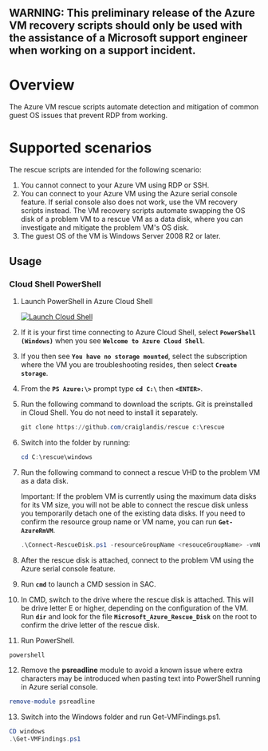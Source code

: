## WARNING: This preliminary release of the Azure VM recovery scripts should only be used with the assistance of a Microsoft support engineer when working on a support incident.

# Overview

The Azure VM rescue scripts automate detection and mitigation of common guest OS issues that prevent RDP from working.

# Supported scenarios

The rescue scripts are intended for the following scenario:

1. You cannot connect to your Azure VM using RDP or SSH.
2. You can connect to your Azure VM using the Azure serial console feature. 
  If serial console also does not work, use the VM recovery scripts instead. The VM recovery scripts automate swapping the OS disk of a problem VM to a rescue VM as a data disk, where you can investigate and mitigate the problem VM's OS disk.
3. The guest OS of the VM is Windows Server 2008 R2 or later.

## Usage
### Cloud Shell PowerShell
1. Launch PowerShell in Azure Cloud Shell 

   <a href="https://shell.azure.com/powershell" target="_blank"><img border="0" alt="Launch Cloud Shell" src="https://shell.azure.com/images/launchcloudshell@2x.png"></a>

2. If it is your first time connecting to Azure Cloud Shell, select **`PowerShell (Windows)`** when you see **`Welcome to Azure Cloud Shell`**. 

3. If you then see **`You have no storage mounted`**, select the subscription where the VM you are troubleshooting resides, then select **`Create storage`**.

4. From the **`PS Azure:\>`** prompt type **`cd C:\`** then **`<ENTER>`**.

5. Run the following command to download the scripts. Git is preinstalled in Cloud Shell. You do not need to install it separately.
   ```PowerShell
   git clone https://github.com/craiglandis/rescue c:\rescue
   ```
6. Switch into the folder by running:
   ```PowerShell
   cd C:\rescue\windows
   ```
7. Run the following command to connect a rescue VHD to the problem VM as a data disk.

   Important: If the problem VM is currently using the maximum data disks for its VM size, you will not be able to connect the rescue disk unless you temporarily detach one of the existing data disks.   If you need to confirm the resource group name or VM name, you can run **`Get-AzureRmVM`**.
   ```PowerShell
   .\Connect-RescueDisk.ps1 -resourceGroupName <resouceGroupName> -vmName <vmName>
   ```


8. After the rescue disk is attached, connect to the problem VM using the Azure serial console feature.

9. Run **`cmd`** to launch a CMD session in SAC.

10. In CMD, switch to the drive where the rescue disk is attached. This will be drive letter E or higher, depending on the configuration of the VM. Run **`dir`** and look for the file **`Microsoft_Azure_Rescue_Disk`** on the root to confirm the drive letter of the rescue disk.
11. Run PowerShell.
   ```PowerShell
   powershell
   ```
12. Remove the **psreadline** module to avoid a known issue where extra characters may be introduced when pasting text into PowerShell running in Azure serial console.
   ```PowerShell
   remove-module psreadline
   ```
13. Switch into the Windows folder and run Get-VMFindings.ps1.
   ```PowerShell
   CD windows
   .\Get-VMFindings.ps1
   ```